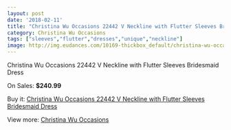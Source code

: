 ```yaml
---
layout: post
date: '2018-02-11'
title: "Christina Wu Occasions 22442 V Neckline with Flutter Sleeves Bridesmaid Dress"
category: Christina Wu Occasions
tags: ["sleeves","flutter","dresses","unique","neckline"]
image: http://img.eudances.com/10169-thickbox_default/christina-wu-occasions-22442-v-neckline-with-flutter-sleeves-bridesmaid-dress.jpg
---
```

Christina Wu Occasions 22442 V Neckline with Flutter Sleeves Bridesmaid Dress

On Sales: **$240.99**
<a href="https://www.eudances.com/en/christina-wu-occasions/3331-christina-wu-occasions-22442-v-neckline-with-flutter-sleeves-bridesmaid-dress.html"><amp-img layout="responsive" width="600" height="600" src="//img.eudances.com/10169-thickbox_default/christina-wu-occasions-22442-v-neckline-with-flutter-sleeves-bridesmaid-dress.jpg" alt="Christina Wu Occasions 22442 V Neckline with Flutter Sleeves Bridesmaid Dress 0" /></a>
<a href="https://www.eudances.com/en/christina-wu-occasions/3331-christina-wu-occasions-22442-v-neckline-with-flutter-sleeves-bridesmaid-dress.html"><amp-img layout="responsive" width="600" height="600" src="//img.eudances.com/10172-thickbox_default/christina-wu-occasions-22442-v-neckline-with-flutter-sleeves-bridesmaid-dress.jpg" alt="Christina Wu Occasions 22442 V Neckline with Flutter Sleeves Bridesmaid Dress 1" /></a>
<a href="https://www.eudances.com/en/christina-wu-occasions/3331-christina-wu-occasions-22442-v-neckline-with-flutter-sleeves-bridesmaid-dress.html"><amp-img layout="responsive" width="600" height="600" src="//img.eudances.com/10171-thickbox_default/christina-wu-occasions-22442-v-neckline-with-flutter-sleeves-bridesmaid-dress.jpg" alt="Christina Wu Occasions 22442 V Neckline with Flutter Sleeves Bridesmaid Dress 2" /></a>
<a href="https://www.eudances.com/en/christina-wu-occasions/3331-christina-wu-occasions-22442-v-neckline-with-flutter-sleeves-bridesmaid-dress.html"><amp-img layout="responsive" width="600" height="600" src="//img.eudances.com/10170-thickbox_default/christina-wu-occasions-22442-v-neckline-with-flutter-sleeves-bridesmaid-dress.jpg" alt="Christina Wu Occasions 22442 V Neckline with Flutter Sleeves Bridesmaid Dress 3" /></a>

Buy it: [Christina Wu Occasions 22442 V Neckline with Flutter Sleeves Bridesmaid Dress](https://www.eudances.com/en/christina-wu-occasions/3331-christina-wu-occasions-22442-v-neckline-with-flutter-sleeves-bridesmaid-dress.html "Christina Wu Occasions 22442 V Neckline with Flutter Sleeves Bridesmaid Dress")

View more: [Christina Wu Occasions](https://www.eudances.com/en/59-christina-wu-occasions "Christina Wu Occasions")